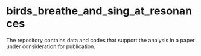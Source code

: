# birds_breathe_and_sing_at_resonances
The repository contains data and codes that support the analysis in a paper under consideration for publication.
